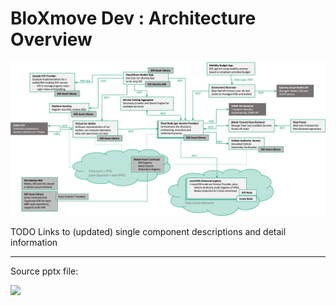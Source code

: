 # <span id="title-text"> BloXmove Dev : Architecture Overview </span>

<span class="confluence-embedded-file-wrapper image-center-wrapper">![](attachments/4492492808/4492525586.jpg)</span>

TODO Links to (updated) single component descriptions and detail
information

-----

Source pptx file:

<span class="confluence-embedded-file-wrapper">[![](attachments/thumbnails/4492492808/4492591105)](attachments/4492492808/4492591105.pptx)</span>